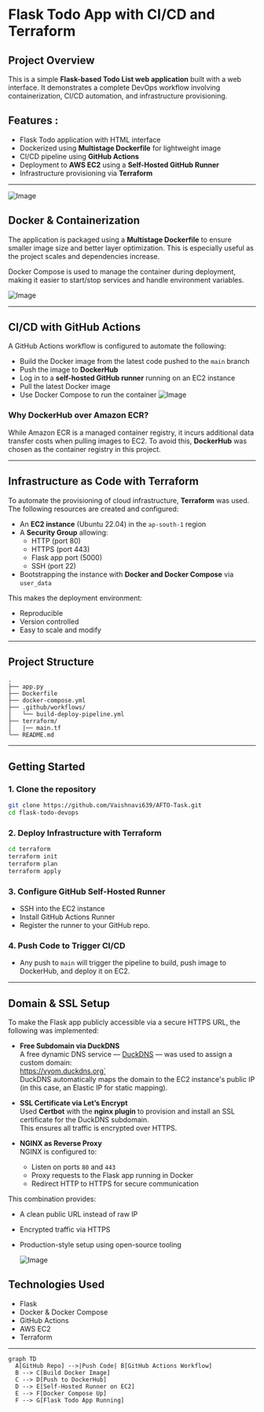 # Flask Todo App with CI/CD and Terraform

## Project Overview
This is a simple **Flask-based Todo List web application** built with a web interface. It demonstrates a complete DevOps workflow involving containerization, CI/CD automation, and infrastructure provisioning.

## Features :
- Flask Todo application with HTML interface
- Dockerized using **Multistage Dockerfile** for lightweight image
- CI/CD pipeline using **GitHub Actions**
- Deployment to **AWS EC2** using a **Self-Hosted GitHub Runner**
- Infrastructure provisioning via **Terraform**

---
![Image](https://github.com/user-attachments/assets/ebb54095-a1c8-4e29-8622-0f8aab31ec6d)

## Docker & Containerization
The application is packaged using a **Multistage Dockerfile** to ensure smaller image size and better layer optimization. This is especially useful as the project scales and dependencies increase.

Docker Compose is used to manage the container during deployment, making it easier to start/stop services and handle environment variables.

![Image](https://github.com/user-attachments/assets/4054e986-0b58-40ed-854a-4f65550ecbac)

---

## CI/CD with GitHub Actions
A GitHub Actions workflow is configured to automate the following:
- Build the Docker image from the latest code pushed to the `main` branch
- Push the image to **DockerHub**
- Log in to a **self-hosted GitHub runner** running on an EC2 instance
- Pull the latest Docker image
- Use Docker Compose to run the container
  ![Image](https://github.com/user-attachments/assets/88df59b9-2243-4ea8-b52a-ce960c6d14a6)

### Why DockerHub over Amazon ECR?
While Amazon ECR is a managed container registry, it incurs additional data transfer costs when pulling images to EC2. To avoid this, **DockerHub** was chosen as the container registry in this project.

---

## Infrastructure as Code with Terraform
To automate the provisioning of cloud infrastructure, **Terraform** was used. The following resources are created and configured:
- An **EC2 instance** (Ubuntu 22.04) in the `ap-south-1` region
- A **Security Group** allowing:
  - HTTP (port 80)
  - HTTPS (port 443)
  - Flask app port (5000)
  - SSH (port 22)
- Bootstrapping the instance with **Docker and Docker Compose** via `user_data`

This makes the deployment environment:
- Reproducible
- Version controlled
- Easy to scale and modify

---

## Project Structure
```
.
├── app.py                     
├── Dockerfile                
├── docker-compose.yml       
├── .github/workflows/
│   └── build-deploy-pipeline.yml           
├── terraform/
│   |── main.tf              
└── README.md                
```

---

## Getting Started
### 1. Clone the repository
```bash
git clone https://github.com/Vaishnavi639/AFTO-Task.git
cd flask-todo-devops
```

### 2. Deploy Infrastructure with Terraform
```bash
cd terraform
terraform init
terraform plan
terraform apply
```

### 3. Configure GitHub Self-Hosted Runner
- SSH into the EC2 instance
- Install GitHub Actions Runner
- Register the runner to your GitHub repo.

### 4. Push Code to Trigger CI/CD
- Any push to `main` will trigger the pipeline to build, push image to DockerHub, and deploy it on EC2.

---
## Domain & SSL Setup

To make the Flask app publicly accessible via a secure HTTPS URL, the following was implemented:

- **Free Subdomain via DuckDNS**  
  A free dynamic DNS service — [DuckDNS](https://www.duckdns.org/) — was used to assign a custom domain:  
 https://vyom.duckdns.org`  
  DuckDNS automatically maps the domain to the EC2 instance's public IP (in this case, an Elastic IP for static mapping).

- **SSL Certificate via Let’s Encrypt**  
  Used **Certbot** with the **nginx plugin** to provision and install an SSL certificate for the DuckDNS subdomain.  
  This ensures all traffic is encrypted over HTTPS.

- **NGINX as Reverse Proxy**  
  NGINX is configured to:
  - Listen on ports `80` and `443`
  - Proxy requests to the Flask app running in Docker
  - Redirect HTTP to HTTPS for secure communication

This combination provides:
- A clean public URL instead of raw IP
- Encrypted traffic via HTTPS
- Production-style setup using open-source tooling

  ![Image](https://github.com/user-attachments/assets/df4f6f45-ca2b-4e4d-b3b9-4dae92e0b7ae)

##  Technologies Used
- Flask 
- Docker & Docker Compose
- GitHub Actions
- AWS EC2
- Terraform

---



```mermaid
graph TD
  A[GitHub Repo] -->|Push Code| B[GitHub Actions Workflow]
  B --> C[Build Docker Image]
  C --> D[Push to DockerHub]
  D --> E[Self-Hosted Runner on EC2]
  E --> F[Docker Compose Up]
  F --> G[Flask Todo App Running]
```
